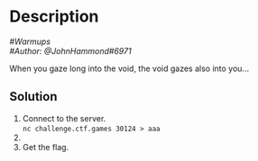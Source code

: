 # Description

_#Warmups_<br>
_#Author: @JohnHammond#6971_<br>

When you gaze long into the void, the void gazes also into you... 

## Solution

1. Connect to the server.<br>
   `nc challenge.ctf.games 30124 > aaa`
2. 
3. Get the flag.

